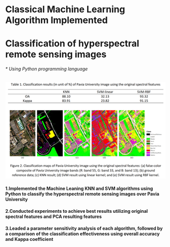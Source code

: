 # Classical Machine Learning Algorithm Implemented 
# Classification of hyperspectral remote sensing images
###### * Using Python programming language 

![image](https://github.com/pingzhang1004/CSCI575-ML-SVM-and-KNN/blob/main/ML-SVM-and-KNN.png)
#### 1.Implemented the Machine Leaning KNN and SVM algorithms using Python to classify the hyperspectral remote sensing images over Pavia University
#### 2.Conducted experiments to achieve best results utilizing original spectral features and PCA resulting features 
#### 3.Leaded a parameter sensitivity analysis of each algorithm, followed by a comparison of the classification effectiveness using overall accuracy and Kappa coefficient
